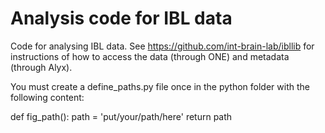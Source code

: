 # Analysis code for IBL data

Code for analysing IBL data. See https://github.com/int-brain-lab/ibllib for instructions of how to access the data (through ONE) and metadata (through Alyx). 

You must create a define_paths.py file once in the python folder with the following content:

def fig_path():
  path = 'put/your/path/here'
  return path
